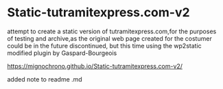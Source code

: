 # Static-tutramitexpress.com-v2
attempt to create a static version of tutramitexpress.com,for the purposes of testing and archive,as the original web page created for the costumer could be in the future discontinued, but this time using the wp2static modified plugin by Gaspard-Bourgeois

https://mignochrono.github.io/Static-tutramitexpress.com-v2/

added note to readme .md